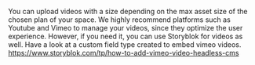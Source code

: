 You can upload videos with a size depending on the max asset size of the chosen plan of your space. We highly recommend platforms such as Youtube and Vimeo to manage your videos, since they optimize the user experience. However, if you need it, you can use Storyblok for videos as well.
Have a look at a custom field type created to embed vimeo videos. https://www.storyblok.com/tp/how-to-add-vimeo-video-headless-cms